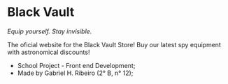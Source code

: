 # Black Vault

_Equip yourself. Stay invisible._

The oficial website for the Black Vault Store!
Buy our latest spy equipment with astronomical discounts!

- School Project - Front end Development;
- Made by Gabriel H. Ribeiro (2° B, n° 12);
